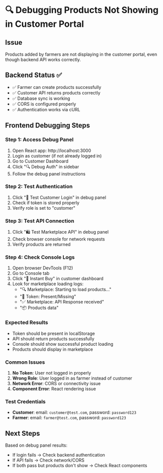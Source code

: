 # 🔍 Debugging Products Not Showing in Customer Portal

## Issue
Products added by farmers are not displaying in the customer portal, even though backend API works correctly.

## Backend Status ✅
- ✅ Farmer can create products successfully  
- ✅ Customer API returns products correctly
- ✅ Database sync is working
- ✅ CORS is configured properly
- ✅ Authentication works via cURL

## Frontend Debugging Steps

### Step 1: Access Debug Panel
1. Open React app: http://localhost:3000
2. Login as customer (if not already logged in)
3. Go to Customer Dashboard
4. Click "🔍 Debug Auth" in sidebar
5. Follow the debug panel instructions

### Step 2: Test Authentication
1. Click "🔑 Test Customer Login" in debug panel
2. Check if token is stored properly
3. Verify role is set to "customer"

### Step 3: Test API Connection
1. Click "🛍️ Test Marketplace API" in debug panel
2. Check browser console for network requests
3. Verify products are returned

### Step 4: Check Console Logs
1. Open browser DevTools (F12)
2. Go to Console tab
3. Click "🛒 Instant Buy" in customer dashboard
4. Look for marketplace loading logs:
   - "🔍 Marketplace: Starting to load products..."
   - "🔑 Token: Present/Missing"
   - "✅ Marketplace: API Response received"
   - "📦 Products data"

### Expected Results
- Token should be present in localStorage
- API should return products successfully
- Console should show successful product loading
- Products should display in marketplace

### Common Issues
1. **No Token**: User not logged in properly
2. **Wrong Role**: User logged in as farmer instead of customer  
3. **Network Error**: CORS or connectivity issue
4. **Component Error**: React rendering issue

### Test Credentials
- **Customer**: email: `customer@test.com`, password: `password123`
- **Farmer**: email: `farmer@test.com`, password: `password123`

## Next Steps
Based on debug panel results:
- If login fails → Check backend authentication
- If API fails → Check network/CORS
- If both pass but products don't show → Check React components